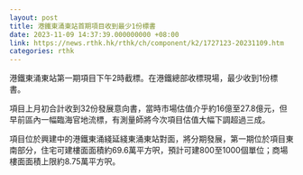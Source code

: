 ```yaml
---
layout: post
title: 港鐵東涌東站首期項目收到最少1份標書
date: 2023-11-09 14:37:39.000000000 +08:00
link: https://news.rthk.hk/rthk/ch/component/k2/1727123-20231109.htm
categories: rthk
---
```


港鐵東涌東站第一期項目下午2時截標。在港鐵總部收標現場，最少收到1份標書。

項目上月初合計收到32份發展意向書，當時市場估值介乎約16億至27.8億元，但早前區內一幅臨海官地流標，有測量師將今次項目估值大幅下調超過三成。

項目位於興建中的港鐵東涌綫延綫東涌東站對面，將分期發展，第一期位於項目東南部分，住宅可建樓面面積約69.6萬平方呎，預計可建800至1000個單位；商場樓面面積上限約8.75萬平方呎。
